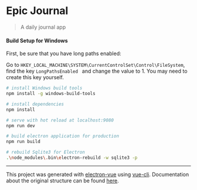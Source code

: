 # Epic Journal

> A daily journal app

#### Build Setup for Windows

First, be sure that you have long paths enabled:

Go to ```HKEY_LOCAL_MACHINE\SYSTEM\CurrentControlSet\Control\FileSystem```, find
the key ```LongPathsEnabled ``` and change the value to 1. You may need to create 
this key yourself. 

``` bash
# install Windows build tools
npm install -g windows-build-tools

# install dependencies
npm install

# serve with hot reload at localhost:9080
npm run dev

# build electron application for production
npm run build

# rebuild Sqlite3 for Electron
.\node_modules\.bin\electron-rebuild -w sqlite3 -p

```

---

This project was generated with [electron-vue](https://github.com/SimulatedGREG/electron-vue) using [vue-cli](https://github.com/vuejs/vue-cli). Documentation about the original structure can be found [here](https://simulatedgreg.gitbooks.io/electron-vue/content/index.html).
